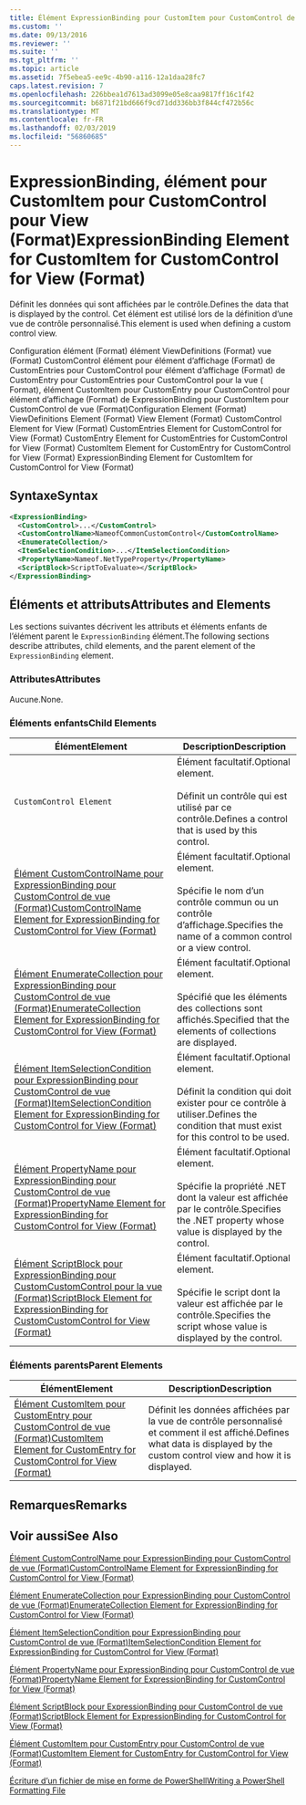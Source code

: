 ```yaml
---
title: Élément ExpressionBinding pour CustomItem pour CustomControl de vue (Format) | Microsoft Docs
ms.custom: ''
ms.date: 09/13/2016
ms.reviewer: ''
ms.suite: ''
ms.tgt_pltfrm: ''
ms.topic: article
ms.assetid: 7f5ebea5-ee9c-4b90-a116-12a1daa28fc7
caps.latest.revision: 7
ms.openlocfilehash: 226bbea1d7613ad3099e05e8caa9817ff16c1f42
ms.sourcegitcommit: b6871f21bd666f9cd71dd336bb3f844cf472b56c
ms.translationtype: MT
ms.contentlocale: fr-FR
ms.lasthandoff: 02/03/2019
ms.locfileid: "56860685"
---
```

# <a name="expressionbinding-element-for-customitem-for-customcontrol-for-view-format"></a><span data-ttu-id="ff13e-102">ExpressionBinding, élément pour CustomItem pour CustomControl pour View (Format)</span><span class="sxs-lookup"><span data-stu-id="ff13e-102">ExpressionBinding Element for CustomItem for CustomControl for View (Format)</span></span>

<span data-ttu-id="ff13e-103">Définit les données qui sont affichées par le contrôle.</span><span class="sxs-lookup"><span data-stu-id="ff13e-103">Defines the data that is displayed by the control.</span></span> <span data-ttu-id="ff13e-104">Cet élément est utilisé lors de la définition d’une vue de contrôle personnalisé.</span><span class="sxs-lookup"><span data-stu-id="ff13e-104">This element is used when defining a custom control view.</span></span>

<span data-ttu-id="ff13e-105">Configuration élément (Format) élément ViewDefinitions (Format) vue (Format) CustomControl élément pour élément d’affichage (Format) de CustomEntries pour CustomControl pour élément d’affichage (Format) de CustomEntry pour CustomEntries pour CustomControl pour la vue ( Format), élément CustomItem pour CustomEntry pour CustomControl pour élément d’affichage (Format) de ExpressionBinding pour CustomItem pour CustomControl de vue (Format)</span><span class="sxs-lookup"><span data-stu-id="ff13e-105">Configuration Element (Format) ViewDefinitions Element (Format) View Element (Format) CustomControl Element for View (Format) CustomEntries Element for CustomControl for View (Format) CustomEntry Element for CustomEntries for CustomControl for View (Format) CustomItem Element for CustomEntry for CustomControl for View (Format) ExpressionBinding Element for CustomItem for CustomControl for View (Format)</span></span>

## <a name="syntax"></a><span data-ttu-id="ff13e-106">Syntaxe</span><span class="sxs-lookup"><span data-stu-id="ff13e-106">Syntax</span></span>

```xml
<ExpressionBinding>
  <CustomControl>...</CustomControl>
  <CustomControlName>NameofCommonCustomControl</CustomControlName>
  <EnumerateCollection/>
  <ItemSelectionCondition>...</ItemSelectionCondition>
  <PropertyName>Nameof.NetTypeProperty</PropertyName>
  <ScriptBlock>ScriptToEvaluate></ScriptBlock>
</ExpressionBinding>
```

## <a name="attributes-and-elements"></a><span data-ttu-id="ff13e-107">Éléments et attributs</span><span class="sxs-lookup"><span data-stu-id="ff13e-107">Attributes and Elements</span></span>

<span data-ttu-id="ff13e-108">Les sections suivantes décrivent les attributs et éléments enfants de l’élément parent le `ExpressionBinding` élément.</span><span class="sxs-lookup"><span data-stu-id="ff13e-108">The following sections describe attributes, child elements, and the parent element of the `ExpressionBinding` element.</span></span>

### <a name="attributes"></a><span data-ttu-id="ff13e-109">Attributes</span><span class="sxs-lookup"><span data-stu-id="ff13e-109">Attributes</span></span>

<span data-ttu-id="ff13e-110">Aucune.</span><span class="sxs-lookup"><span data-stu-id="ff13e-110">None.</span></span>

### <a name="child-elements"></a><span data-ttu-id="ff13e-111">Éléments enfants</span><span class="sxs-lookup"><span data-stu-id="ff13e-111">Child Elements</span></span>

|<span data-ttu-id="ff13e-112">Élément</span><span class="sxs-lookup"><span data-stu-id="ff13e-112">Element</span></span>|<span data-ttu-id="ff13e-113">Description</span><span class="sxs-lookup"><span data-stu-id="ff13e-113">Description</span></span>|
|-------------|-----------------|
|`CustomControl Element`|<span data-ttu-id="ff13e-114">Élément facultatif.</span><span class="sxs-lookup"><span data-stu-id="ff13e-114">Optional element.</span></span><br /><br /> <span data-ttu-id="ff13e-115">Définit un contrôle qui est utilisé par ce contrôle.</span><span class="sxs-lookup"><span data-stu-id="ff13e-115">Defines a control that is used by this control.</span></span>|
|[<span data-ttu-id="ff13e-116">Élément CustomControlName pour ExpressionBinding pour CustomControl de vue (Format)</span><span class="sxs-lookup"><span data-stu-id="ff13e-116">CustomControlName Element for ExpressionBinding for CustomControl for View (Format)</span></span>](./customcontrolname-element-for-expressionbinding-for-customcontrol-for-view-format.md)|<span data-ttu-id="ff13e-117">Élément facultatif.</span><span class="sxs-lookup"><span data-stu-id="ff13e-117">Optional element.</span></span><br /><br /> <span data-ttu-id="ff13e-118">Spécifie le nom d’un contrôle commun ou un contrôle d’affichage.</span><span class="sxs-lookup"><span data-stu-id="ff13e-118">Specifies the name of a common control or a view control.</span></span>|
|[<span data-ttu-id="ff13e-119">Élément EnumerateCollection pour ExpressionBinding pour CustomControl de vue (Format)</span><span class="sxs-lookup"><span data-stu-id="ff13e-119">EnumerateCollection Element for ExpressionBinding for CustomControl for View (Format)</span></span>](./enumeratecollection-element-for-expressionbinding-for-customcontrol-for-view-format.md)|<span data-ttu-id="ff13e-120">Élément facultatif.</span><span class="sxs-lookup"><span data-stu-id="ff13e-120">Optional element.</span></span><br /><br /> <span data-ttu-id="ff13e-121">Spécifié que les éléments des collections sont affichés.</span><span class="sxs-lookup"><span data-stu-id="ff13e-121">Specified that the elements of collections are displayed.</span></span>|
|[<span data-ttu-id="ff13e-122">Élément ItemSelectionCondition pour ExpressionBinding pour CustomControl de vue (Format)</span><span class="sxs-lookup"><span data-stu-id="ff13e-122">ItemSelectionCondition Element for ExpressionBinding for CustomControl for View (Format)</span></span>](./itemselectioncondition-element-for-expressionbinding-for-customcontrol-format.md)|<span data-ttu-id="ff13e-123">Élément facultatif.</span><span class="sxs-lookup"><span data-stu-id="ff13e-123">Optional element.</span></span><br /><br /> <span data-ttu-id="ff13e-124">Définit la condition qui doit exister pour ce contrôle à utiliser.</span><span class="sxs-lookup"><span data-stu-id="ff13e-124">Defines the condition that must exist for this control to be used.</span></span>|
|[<span data-ttu-id="ff13e-125">Élément PropertyName pour ExpressionBinding pour CustomControl de vue (Format)</span><span class="sxs-lookup"><span data-stu-id="ff13e-125">PropertyName Element for ExpressionBinding for CustomControl for View (Format)</span></span>](./propertyname-element-for-expressionbinding-for-customcontrol-for-view-format.md)|<span data-ttu-id="ff13e-126">Élément facultatif.</span><span class="sxs-lookup"><span data-stu-id="ff13e-126">Optional element.</span></span><br /><br /> <span data-ttu-id="ff13e-127">Spécifie la propriété .NET dont la valeur est affichée par le contrôle.</span><span class="sxs-lookup"><span data-stu-id="ff13e-127">Specifies the .NET property whose value is displayed by the control.</span></span>|
|[<span data-ttu-id="ff13e-128">Élément ScriptBlock pour ExpressionBinding pour CustomCustomControl pour la vue (Format)</span><span class="sxs-lookup"><span data-stu-id="ff13e-128">ScriptBlock Element for ExpressionBinding for CustomCustomControl for View (Format)</span></span>](./scriptblock-element-for-expressionbinding-for-customcontrol-for-view-format.md)|<span data-ttu-id="ff13e-129">Élément facultatif.</span><span class="sxs-lookup"><span data-stu-id="ff13e-129">Optional element.</span></span><br /><br /> <span data-ttu-id="ff13e-130">Spécifie le script dont la valeur est affichée par le contrôle.</span><span class="sxs-lookup"><span data-stu-id="ff13e-130">Specifies the script whose value is displayed by the control.</span></span>|

### <a name="parent-elements"></a><span data-ttu-id="ff13e-131">Éléments parents</span><span class="sxs-lookup"><span data-stu-id="ff13e-131">Parent Elements</span></span>

|<span data-ttu-id="ff13e-132">Élément</span><span class="sxs-lookup"><span data-stu-id="ff13e-132">Element</span></span>|<span data-ttu-id="ff13e-133">Description</span><span class="sxs-lookup"><span data-stu-id="ff13e-133">Description</span></span>|
|-------------|-----------------|
|[<span data-ttu-id="ff13e-134">Élément CustomItem pour CustomEntry pour CustomControl de vue (Format)</span><span class="sxs-lookup"><span data-stu-id="ff13e-134">CustomItem Element for CustomEntry for CustomControl for View (Format)</span></span>](./customitem-element-for-customentry-for-customcontrol-for-view-format.md)|<span data-ttu-id="ff13e-135">Définit les données affichées par la vue de contrôle personnalisé et comment il est affiché.</span><span class="sxs-lookup"><span data-stu-id="ff13e-135">Defines what data is displayed by the custom control view and how it is displayed.</span></span>|

## <a name="remarks"></a><span data-ttu-id="ff13e-136">Remarques</span><span class="sxs-lookup"><span data-stu-id="ff13e-136">Remarks</span></span>

## <a name="see-also"></a><span data-ttu-id="ff13e-137">Voir aussi</span><span class="sxs-lookup"><span data-stu-id="ff13e-137">See Also</span></span>

[<span data-ttu-id="ff13e-138">Élément CustomControlName pour ExpressionBinding pour CustomControl de vue (Format)</span><span class="sxs-lookup"><span data-stu-id="ff13e-138">CustomControlName Element for ExpressionBinding for CustomControl for View (Format)</span></span>](./customcontrolname-element-for-expressionbinding-for-customcontrol-for-view-format.md)

[<span data-ttu-id="ff13e-139">Élément EnumerateCollection pour ExpressionBinding pour CustomControl de vue (Format)</span><span class="sxs-lookup"><span data-stu-id="ff13e-139">EnumerateCollection Element for ExpressionBinding for CustomControl for View (Format)</span></span>](./enumeratecollection-element-for-expressionbinding-for-customcontrol-for-view-format.md)

[<span data-ttu-id="ff13e-140">Élément ItemSelectionCondition pour ExpressionBinding pour CustomControl de vue (Format)</span><span class="sxs-lookup"><span data-stu-id="ff13e-140">ItemSelectionCondition Element for ExpressionBinding for CustomControl for View (Format)</span></span>](./itemselectioncondition-element-for-expressionbinding-for-customcontrol-format.md)

[<span data-ttu-id="ff13e-141">Élément PropertyName pour ExpressionBinding pour CustomControl de vue (Format)</span><span class="sxs-lookup"><span data-stu-id="ff13e-141">PropertyName Element for ExpressionBinding for CustomControl for View (Format)</span></span>](./propertyname-element-for-expressionbinding-for-customcontrol-for-view-format.md)

[<span data-ttu-id="ff13e-142">Élément ScriptBlock pour ExpressionBinding pour CustomControl de vue (Format)</span><span class="sxs-lookup"><span data-stu-id="ff13e-142">ScriptBlock Element for ExpressionBinding for CustomControl for View (Format)</span></span>](./scriptblock-element-for-expressionbinding-for-customcontrol-for-view-format.md)

[<span data-ttu-id="ff13e-143">Élément CustomItem pour CustomEntry pour CustomControl de vue (Format)</span><span class="sxs-lookup"><span data-stu-id="ff13e-143">CustomItem Element for CustomEntry for CustomControl for View (Format)</span></span>](./customitem-element-for-customentry-for-customcontrol-for-view-format.md)

[<span data-ttu-id="ff13e-144">Écriture d’un fichier de mise en forme de PowerShell</span><span class="sxs-lookup"><span data-stu-id="ff13e-144">Writing a PowerShell Formatting File</span></span>](./writing-a-powershell-formatting-file.md)
